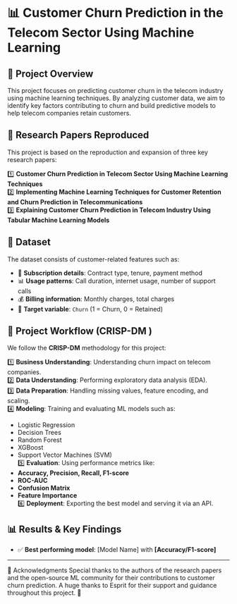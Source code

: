 # 📊 Customer Churn Prediction in the Telecom Sector Using Machine Learning

## 📌 Project Overview  
This project focuses on predicting customer churn in the telecom industry using machine learning techniques. By analyzing customer data, we aim to identify key factors contributing to churn and build predictive models to help telecom companies retain customers.

## 📖 Research Papers Reproduced  
This project is based on the reproduction and expansion of three key research papers:  

1️⃣ **Customer Churn Prediction in Telecom Sector Using Machine Learning Techniques**  
2️⃣ **Implementing Machine Learning Techniques for Customer Retention and Churn Prediction in Telecommunications**  
3️⃣ **Explaining Customer Churn Prediction in Telecom Industry Using Tabular Machine Learning Models**  

## 📂 Dataset  
The dataset consists of customer-related features such as:  
- 📌 **Subscription details**: Contract type, tenure, payment method  
- 📊 **Usage patterns**: Call duration, internet usage, number of support calls  
- 💰 **Billing information**: Monthly charges, total charges  
- 🚀 **Target variable**: `Churn` (1 = Churn, 0 = Retained)  

## 🚀 Project Workflow (CRISP-DM )  
We follow the **CRISP-DM** methodology for this project:  

1️⃣ **Business Understanding**: Understanding churn impact on telecom companies.  
2️⃣ **Data Understanding**: Performing exploratory data analysis (EDA).  
3️⃣ **Data Preparation**: Handling missing values, feature encoding, and scaling.  
4️⃣ **Modeling**: Training and evaluating ML models such as:  
   - Logistic Regression  
   - Decision Trees  
   - Random Forest  
   - XGBoost  
   - Support Vector Machines (SVM)  
5️⃣ **Evaluation**: Using performance metrics like:  
   - **Accuracy, Precision, Recall, F1-score**  
   - **ROC-AUC**  
   - **Confusion Matrix**  
   - **Feature Importance**  
6️⃣ **Deployment**: Exporting the best model and serving it via an API.  

## 📊 Results & Key Findings  
- ✅ **Best performing model**: [Model Name] with **[Accuracy/F1-score]**  

---


🌟 Acknowledgments
Special thanks to the authors of the research papers and the open-source ML community for their contributions to customer churn prediction.
A huge thanks to Esprit for their support and guidance throughout this project. 🙌
